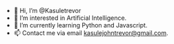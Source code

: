 - 👋 Hi, I’m @Kasuletrevor
- 👀 I’m interested in Artificial Intelligence.
- 🌱 I’m currently learning Python and Javascript. 
- 📫 Contact me via email kasulejohntrevor@gmail.com.

<!---
Kasuletrevor/Kasuletrevor is a ✨ special ✨ repository because its `README.md` (this file) appears on your GitHub profile.
You can click the Preview link to take a look at your changes.
--->
